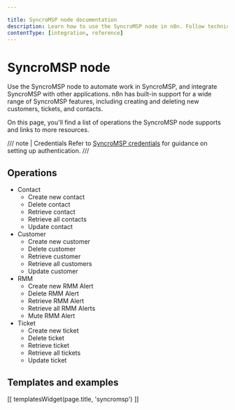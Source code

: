 ```yaml
---

title: SyncroMSP node documentation
description: Learn how to use the SyncroMSP node in n8n. Follow technical documentation to integrate SyncroMSP node into your workflows.
contentType: [integration, reference]
---
```


# SyncroMSP node

Use the SyncroMSP node to automate work in SyncroMSP, and integrate SyncroMSP with other applications. n8n has built-in support for a wide range of SyncroMSP features, including creating and deleting new customers, tickets, and contacts. 

On this page, you'll find a list of operations the SyncroMSP node supports and links to more resources.

/// note | Credentials
Refer to [SyncroMSP credentials](/integrations/builtin/credentials/syncromsp.md) for guidance on setting up authentication. 
///

## Operations

* Contact
    * Create new contact
    * Delete contact
    * Retrieve contact
    * Retrieve all contacts
    * Update contact
* Customer
    * Create new customer
    * Delete customer
    * Retrieve customer
    * Retrieve all customers
    * Update customer
* RMM
    * Create new RMM Alert
    * Delete RMM Alert
    * Retrieve RMM Alert
    * Retrieve all RMM Alerts
    * Mute RMM Alert
* Ticket
    * Create new ticket
    * Delete ticket
    * Retrieve ticket
    * Retrieve all tickets
    * Update ticket

## Templates and examples

<!-- see https://www.notion.so/n8n/Pull-in-templates-for-the-integrations-pages-37c716837b804d30a33b47475f6e3780 -->
[[ templatesWidget(page.title, 'syncromsp') ]]

